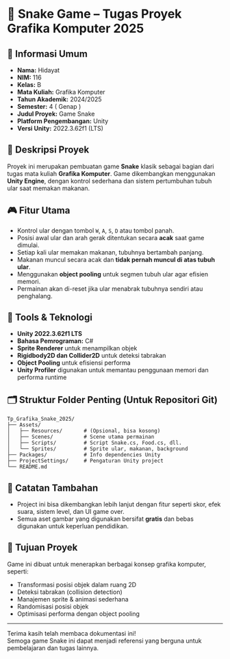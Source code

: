 # 🐍 Snake Game – Tugas Proyek Grafika Komputer 2025

## 🧾 Informasi Umum
- **Nama:** Hidayat 
- **NIM:** 116
- **Kelas:** B
- **Mata Kuliah:** Grafika Komputer  
- **Tahun Akademik:** 2024/2025  
- **Semester:** 4 ( Genap )  
- **Judul Proyek:** Game Snake  
- **Platform Pengembangan:** Unity  
- **Versi Unity:** 2022.3.62f1 (LTS)

## 📝 Deskripsi Proyek
Proyek ini merupakan pembuatan game **Snake** klasik sebagai bagian dari tugas mata kuliah **Grafika Komputer**. Game dikembangkan menggunakan **Unity Engine**, dengan kontrol sederhana dan sistem pertumbuhan tubuh ular saat memakan makanan.

## 🎮 Fitur Utama
- Kontrol ular dengan tombol `W`, `A`, `S`, `D` atau tombol panah.
- Posisi awal ular dan arah gerak ditentukan secara **acak** saat game dimulai.
- Setiap kali ular memakan makanan, tubuhnya bertambah panjang.
- Makanan muncul secara acak dan **tidak pernah muncul di atas tubuh ular**.
- Menggunakan **object pooling** untuk segmen tubuh ular agar efisien memori.
- Permainan akan di-reset jika ular menabrak tubuhnya sendiri atau penghalang.

## 🧱 Tools & Teknologi
- **Unity 2022.3.62f1 LTS**
- **Bahasa Pemrograman:** C#
- **Sprite Renderer** untuk menampilkan objek
- **Rigidbody2D dan Collider2D** untuk deteksi tabrakan
- **Object Pooling** untuk efisiensi performa
- **Unity Profiler** digunakan untuk memantau penggunaan memori dan performa runtime

## 🗂️ Struktur Folder Penting (Untuk Repositori Git)

```
Tp_Grafika_Snake_2025/
├── Assets/
│   ├── Resources/       # (Opsional, bisa kosong)
│   ├── Scenes/          # Scene utama permainan
│   ├── Scripts/         # Script Snake.cs, Food.cs, dll.
│   └── Sprites/         # Sprite ular, makanan, background
├── Packages/            # Info dependencies Unity
├── ProjectSettings/     # Pengaturan Unity project
└── README.md
```



## 🧠 Catatan Tambahan
- Project ini bisa dikembangkan lebih lanjut dengan fitur seperti skor, efek suara, sistem level, dan UI game over.
- Semua aset gambar yang digunakan bersifat **gratis** dan bebas digunakan untuk keperluan pendidikan.

## 🎯 Tujuan Proyek
Game ini dibuat untuk menerapkan berbagai konsep grafika komputer, seperti:
- Transformasi posisi objek dalam ruang 2D
- Deteksi tabrakan (collision detection)
- Manajemen sprite & animasi sederhana
- Randomisasi posisi objek
- Optimisasi performa dengan object pooling

---

Terima kasih telah membaca dokumentasi ini!  
Semoga game Snake ini dapat menjadi referensi yang berguna untuk pembelajaran dan tugas lainnya.
